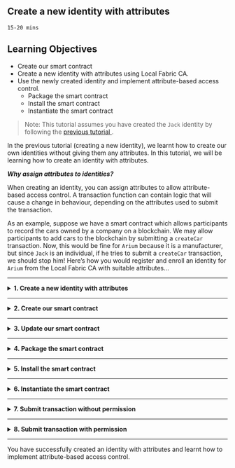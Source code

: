 ## **Create a new identity with attributes**
`15-20 mins`

## Learning Objectives

* Create our smart contract
* Create a new identity with attributes using Local Fabric CA.
* Use the newly created identity and implement attribute-based access control.
    * Package the smart contract
    * Install the smart contract
    * Instantiate the smart contract

> Note: This tutorial assumes you have created the `Jack` identity by following the <a href='./createNewIdentity.md'>previous tutorial </a>.

In the previous tutorial (creating a new identity), we learnt how to create our own identities without giving them any attributes. In this tutorial, we will be learning how to create an identity with attributes.

***Why assign attributes to identities?***

When creating an identity, you can assign attributes to allow attribute-based access control. A transaction function can contain logic that will cause a change in behaviour, depending on the attributes used to submit the transaction.

As an example, suppose we have a smart contract which allows participants to record the cars owned by a company on a blockchain. We may allow participants to add cars to the blockchain by submitting a `createCar` transaction. Now, this would be fine for `Arium` because it is a manufacturer, but since `Jack` is an individual, if he tries to submit a `createCar` transaction, we should stop him! Here’s how you would register and enroll an identity for `Arium` from the Local Fabric CA with suitable attributes…

---

<details>
<summary><b>1. Create a new identity with attributes</b></summary>

1. If the Local Fabric isn't running, under the `FABRIC ENVIRONMENTS` panel, click on `Local Fabric  ○ (click to start)` to start the Local Fabric and connect to it. Once this is done, look for `Org1CA` (it's under Nodes), right click it and choose `Create Identity (register and enroll)`. 

> Command Palette alternative: `Create Identity (register and enroll)`

2. You will be asked to provide a name for your identity. For the purpose of this tutorial, we will call our identity `Arium` and select `Yes` when asked to add attributes. We will give Arium the attributes `[{"name": "manufacturer", "value": "true", "ecert":true}]`

>`ecert` stands for Enrollement Certificate. When set to true, it writes the attributes into the identity's certificate. This allows a transaction to read the attributes of the identity invoking it and make branching decisions, for example whether or not this user is allowed to invoke it. `"ecert":true` is required to implement attribute-based access control.

3. Upon submitting your request, you should see a confirmation message at the bottom right of the screen confirming that your identity `Arium` has been created with attributes `[{"name": "manufacturer", "value": "true", "ecert":true}]`. The newly created identity should also appear in the `Fabric Wallets` panel under `Local Fabric - Org1 Wallet`. 
</details>

---

<details>
<summary><b>2. Create our smart contract</b></summary>


1. In the left sidebar, click on the __IBM Blockchain Platform__ icon (it looks like a square, and will probably be at the bottom of the set of icons if this was the latest extension you installed!)

2. Mouse-over the `SMART CONTRACTS` panel, click the `...` menu, and select `Create New Project` from the dropdown.

> Command Palette alternative: `Create New Project`

3. For this tutorial, choose the `Default Contract` option.

4. You will now be asked to choose a smart contract language, choose `Typescript`.

5. The extension will ask you if you want to name the asset in the generated contract. Next the extension will ask you for an asset name, for this tutorial enter `Car`.

6. Choose a location to save the project.  Click `Browse`, then click `New Folder`, and give the project a name, for example `carContract`.

> __Pro Tip:__ Avoid using spaces when naming the project!

7. Click `Create` and then select the new folder you just created and click `Save`.

8. Finally you will be asked how you want to open the project, choose `Add to workspace` from the list of options.

</details>

---

<details>
<summary><b>3. Update our smart contract</b></summary>

Now that we've created our very own identities, we can implement attribute-based access control.

1. Click the `Explorer` icon in the left sidebar (it will probably be at the top, and looks like a stack of 2 file icons) and navigate to the `car-contract.ts` file in the `src` folder under the contract directory.

2. To prevent Jack from carrying out the `createCar` transaction, we need to tweak the generated smart contract slightly. We can replace the function with the following: 

```
public async createCar(ctx: Context, carId: string, value: string): Promise<void> {
    const identity: ClientIdentity = ctx.clientIdentity;
    // Check if the identity has the 'manufacturer' attribute set to 'true'
    const checkAttr: boolean = identity.assertAttributeValue('manufacturer', 'true');
    if (checkAttr) {
        const exists = await this.carExists(ctx, carId);
        if (exists) {
            throw new Error(`The car ${carId} already exists`);
        }
        const car = new Car();
        car.value = value;
        const buffer = Buffer.from(JSON.stringify(car));
        await ctx.stub.putState(carId, buffer);
    } else {
        throw new Error('You must be a manufacturer to carry out this transaction!');
    }
}
```
3. You will need to import `ClientIdentity` by adding the following line at the top of the file (along with the other imports):
```
import { ClientIdentity } from 'fabric-shim';
```

***Save*** the changes.

The above simply checks if the identity trying to access the `createCar()` function has the attribute `manufacturer` set to `true`. If it does, allow the transaction to be executed. If the identity does not have the attribute `manufacturer` (or it isn't set to true), do not let the identity carry out the transaction and show an error message.

> Alternatively, you could use the <a href='https://fabric-shim.github.io/release-1.4/fabric-contract-api.Contract.html#beforeTransaction__anchor'> beforeTransaction()</a> function. This function could be used to seperate your business logic from your permissions.

</details>

---

<details>
<summary><b>4. Package the smart contract</b></summary>

1. In the left sidebar, click on the __IBM Blockchain Platform__ icon.

2. Mouse-over the `SMART CONTRACTS` panel, click the `...` menu, and select `Package Open Project` from the dropdown.
 
> Command Palette alternative: `Package Open Project`

3. You should see a new package on the list, `carContract@0.0.1`, if everything went well.

</details>

---

<details>
<summary><b>5. Install the smart contract</b></summary>

1. In the `Fabric Environments` panel, look for `+ Install` (it's under Smart Contracts > Installed) and click it.

2. You'll be asked to choose a package to install. Pick `carContract@0.0.1`.

You should see `carContract@0.0.1` appear under the Smart Contracts > Installed list.

> Command Palette alternative: `Install Smart Contract`

</details>

---

<details>
<summary><b>6. Instantiate the smart contract</b></summary>

1. In the `Fabric Environments` panel, look for `+ Instantiate` (it's under Smart Contracts > Instantiated) and click it.

2. You'll be asked to choose a smart contract to instantiate. Pick `carContract@0.0.1`.

3. You'll be asked what function to call. If you wanted to use a specific function as part of your instantiate, you could enter something here.  We'll see that happen in future tutorials, but for now just hit `Enter` to skip this step.

4. You'll be asked if you want to provide a private data configuration file. For this tutorial just click `No`, in future tutorials we will explain more about this.

Instantiation will take a while longer than install - watch out for the success message and `carContract@0.0.1` appearing in the Smart Contracts > Instantiated list to confirm it's worked!

> Command Palette alternative: `Instantiate Smart Contract`
</details>

---

<details>
<summary><b>7. Submit transaction without permission</b> </summary>

We can now test out the attribute-based access control that we implemented earlier. To do, we will first demonstrate what happens when an identity with incorrect attributes tries to submit the `createCar` transaction.

1. To test that attribute-based access control works, we can connect to the gateway by pressing `Local Fabric - Org1` under the `FABRIC GATEWAYS` panel. You will now be asked which identity you wish to connect with - choose `Jack` (created in our previous tutorial). 
> Command Palette alternative: `Connect Via Gateway` 

2. To execute a transaction, navigate to `mychannel`, `carContract@0.0.1` under the `FABRIC GATEWAYS` panel. Here, you will see a list of all the transactions you can carry out. 

3. For the scope of this tutorial, we will be submitting the `createCar` transaction (right-click on the transaction and `Submit Transaction`). You will now be asked to provide arguments for the transaction. For this tutorial, we will pass the following arguments: `["001", "Model X"]` to the `createCar` transaction. When asked for `transient data`, just press `Enter` to continue (transient data will be covered in a later tutorial).

4. The above will result in the error message `Error: You must be a manufacturer to carry out this transaction!` because Jack is not a manufacturer!
</details>

---

<details>
<summary><b>8. Submit transaction with permission </b></summary>

Now we will show how an identity with the correct attributes can submit the `createCar` transaction
1. Firstly, disconnect from the gateway (by hovering on the `FABRIC GATEWAYS` panel and pressing the button that looks like an exit symbol). 

2. To reconnect with a different identity, click `Local Fabric - Org1` in the `FABRIC GATEWAYS` panel. You will then be asked which identity to connect with, choose `Arium`
> Command Palette alternative: `Connect Via Gateway`

3. Next, submit the `createCar` transaction again by navigating to `mychannel`, `carContract@0.0.1` on the `FABRIC GATEWAYS` panel.

4. When asked for the arguments for the transaction, enter the same arguments as before and hit `Enter` when asked for `transient data`. You should now see the message `Successfully submitted transaction` confirming that the car (Model X) has been created.

</details>

---

You have successfully created an identity with attributes and learnt how to implement attribute-based access control.